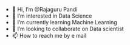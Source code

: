 - 👋 Hi, I’m @Rajaguru Pandi 
- 👀 I’m interested in Data Science 
- 🌱 I’m currently learning Machine Learning 
- 💞️ I’m looking to collaborate on Data scientist 
- 📫 How to reach me by e mail

<!---
Rajagurunms/Rajagurunms is a ✨ special ✨ repository because its `README.md` (this file) appears on your GitHub profile.
You can click the Preview link to take a look at your changes.
--->
